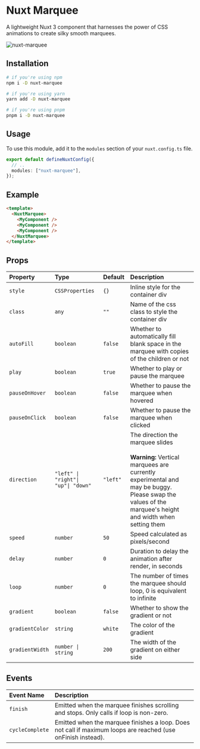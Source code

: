 # Nuxt Marquee

A lightweight Nuxt 3 component that harnesses the power of CSS animations to create silky smooth marquees.

![nuxt-marquee](https://media.giphy.com/media/6ritiN2cpvpsyz4fo6/giphy.gif)

## Installation

```sh
# if you're using npm
npm i -D nuxt-marquee

# if you're using yarn
yarn add -D nuxt-marquee

# if you're using pnpm
pnpm i -D nuxt-marquee
```

## Usage

To use this module, add it to the `modules` section of your `nuxt.config.ts` file.

```ts
export default defineNuxtConfig({
  // ..
  modules: ["nuxt-marquee"],
});
```

## Example

```html
<template>
  <NuxtMarquee>
    <MyComponent />
    <MyComponent />
    <MyComponent />
  </NuxtMarquee>
</template>
```

## Props

| Property          | Type                                | Default           | Description                                                                                                                                                                                          |
| :---------------- | :---------------------------------- | :---------------- | :--------------------------------------------------------------------------------------------------------------------------------------------------------------------------------------------------- |
| `style`         | `CSSProperties`                     | `{}`     | Inline style for the container div                                                                                                                                                                   |
| `class`     | `any`                            | `""`     | Name of the css class to style the container div                                                                                                                                                     |
| `autoFill`      | `boolean`                           | `false`  | Whether to automatically fill blank space in the marquee with copies of the children or not                                                                                                          |
| `play`          | `boolean`                           | `true`   | Whether to play or pause the marquee                                                                                                                                                                 |
| `pauseOnHover`  | `boolean`                           | `false`  | Whether to pause the marquee when hovered                                                                                                                                                            |
| `pauseOnClick`  | `boolean`                           | `false`  | Whether to pause the marquee when clicked                                                                                                                                                            |
| `direction`     | `"left" \| "right"\| "up"\| "down"` | `"left"` | The direction the marquee slides <br /><br /> **Warning:** Vertical marquees are currently experimental and may be buggy. Please swap the values of the marquee's height and width when setting them |
| `speed`         | `number`                            | `50`     | Speed calculated as pixels/second                                                                                                                                                                    |
| `delay`         | `number`                            | `0`      | Duration to delay the animation after render, in seconds                                                                                                                                             |
| `loop`          | `number`                            | `0`      | The number of times the marquee should loop, 0 is equivalent to infinite                                                                                                                             |
| `gradient`      | `boolean`                           | `false`  | Whether to show the gradient or not                                                                                                                                                                  |
| `gradientColor` | `string`                            | `white`  | The color of the gradient                                                                                                                                                                            |
| `gradientWidth` | `number \| string`                  | `200`    | The width of the gradient on either side                                                                                                                                                             |     |

## Events

| Event Name      | Description                                                                                                  |
| :-------------- | :----------------------------------------------------------------------------------------------------------- |
| `finish`        | Emitted when the marquee finishes scrolling and stops. Only calls if loop is non-zero.                       |
| `cycleComplete` | Emitted when the marquee finishes a loop. Does not call if maximum loops are reached (use onFinish instead). |
